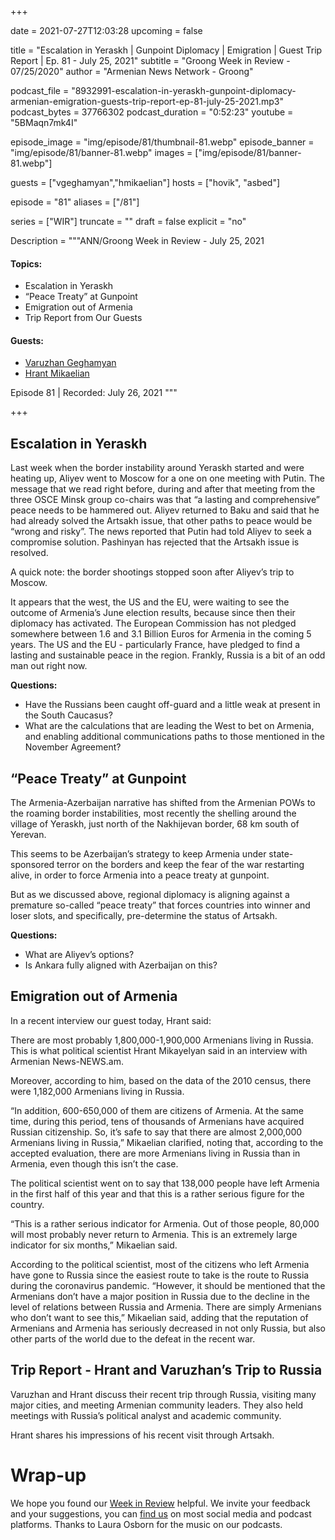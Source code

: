 +++

date = 2021-07-27T12:03:28
upcoming = false

title = "Escalation in Yeraskh | Gunpoint Diplomacy | Emigration | Guest Trip Report | Ep. 81 - July 25, 2021"
subtitle = "Groong Week in Review - 07/25/2020"
author = "Armenian News Network - Groong"

podcast_file = "8932991-escalation-in-yeraskh-gunpoint-diplomacy-armenian-emigration-guests-trip-report-ep-81-july-25-2021.mp3"
podcast_bytes = 37766302
podcast_duration = "0:52:23"
youtube = "5BMaqn7mk4I"

episode_image = "img/episode/81/thumbnail-81.webp"
episode_banner = "img/episode/81/banner-81.webp"
images = ["img/episode/81/banner-81.webp"]

guests = ["vgeghamyan","hmikaelian"]
hosts = ["hovik", "asbed"]

episode = "81"
aliases = ["/81"]

series = ["WIR"]
truncate = ""
draft = false
explicit = "no"

Description = """ANN/Groong Week in Review - July 25, 2021

#### Topics:
* Escalation in Yeraskh
* “Peace Treaty” at Gunpoint
* Emigration out of Armenia
* Trip Report from Our Guests

#### Guests:
* [Varuzhan Geghamyan](/guest/vgeghamyan)
* [Hrant Mikaelian](/guest/hmikaelian)

Episode 81 | Recorded: July 26, 2021
"""

+++

## Escalation in Yeraskh

Last week when the border instability around Yeraskh started and were heating up, Aliyev went to Moscow for a one on one meeting with Putin. The message that we read right before, during and after that meeting from the three OSCE Minsk group co-chairs was that “a lasting and comprehensive” peace needs to be hammered out. Aliyev returned to Baku and said that he had already solved the Artsakh issue, that other paths to peace would be “wrong and risky”. The news reported that Putin had told Aliyev to seek a compromise solution. Pashinyan has rejected that the Artsakh issue is resolved.

A quick note: the border shootings stopped soon after Aliyev’s trip to Moscow.

It appears that the west, the US and the EU, were waiting to see the outcome of Armenia’s June election results, because since then their diplomacy has activated. The European Commission has not pledged somewhere between 1.6 and 3.1 Billion Euros for Armenia in the coming 5 years. The US and the EU - particularly France, have pledged to find a lasting and sustainable peace in the region. Frankly, Russia is a bit of an odd man out right now.

**Questions:**
* Have the Russians been caught off-guard and a little weak at present in the South Caucasus?
* What are the calculations that are leading the West to bet on Armenia, and enabling additional communications paths to those mentioned in the November Agreement?


## “Peace Treaty” at Gunpoint

The Armenia-Azerbaijan narrative has shifted from the Armenian POWs to the roaming border instabilities, most recently the shelling around the village of Yeraskh, just north of the Nakhijevan border, 68 km south of Yerevan.

This seems to be Azerbaijan’s strategy to keep Armenia under state-sponsored terror on the borders and keep the fear of the war restarting alive, in order to force Armenia into a peace treaty at gunpoint.

But as we discussed above, regional diplomacy is aligning against a premature so-called “peace treaty” that forces countries into winner and loser slots, and specifically, pre-determine the status of Artsakh.

**Questions:**
* What are Aliyev’s options?
* Is Ankara fully aligned with Azerbaijan on this?


## Emigration out of Armenia

In a recent interview our guest today, Hrant said:

There are most probably 1,800,000-1,900,000 Armenians living in Russia. This is what political scientist Hrant Mikayelyan said in an interview with Armenian News-NEWS.am.

Moreover, according to him, based on the data of the 2010 census, there were 1,182,000 Armenians living in Russia.

“In addition, 600-650,000 of them are citizens of Armenia. At the same time, during this period, tens of thousands of Armenians have acquired Russian citizenship. So, it’s safe to say that there are almost 2,000,000 Armenians living in Russia,” Mikaelian clarified, noting that, according to the accepted evaluation, there are more Armenians living in Russia than in Armenia, even though this isn’t the case.

The political scientist went on to say that 138,000 people have left Armenia in the first half of this year and that this is a rather serious figure for the country.

“This is a rather serious indicator for Armenia. Out of those people, 80,000 will most probably never return to Armenia. This is an extremely large indicator for six months,” Mikaelian said.

According to the political scientist, most of the citizens who left Armenia have gone to Russia since the easiest route to take is the route to Russia during the coronavirus pandemic. “However, it should be mentioned that the Armenians don’t have a major position in Russia due to the decline in the level of relations between Russia and Armenia. There are simply Armenians who don’t want to see this,” Mikaelian said, adding that the reputation of Armenians and Armenia has seriously decreased in not only Russia, but also other parts of the world due to the defeat in the recent war.


## Trip Report - Hrant and Varuzhan’s Trip to Russia

Varuzhan and Hrant discuss their recent trip through Russia, visiting many major cities, and meeting Armenian community leaders. They also held meetings with Russia’s political analyst and academic community.

Hrant shares his impressions of his recent visit through Artsakh.


# Wrap-up

We hope you found our [Week in Review](https://podcasts.groong.org/) helpful. We invite your feedback and your suggestions, you can [find us](https://linktr.ee/groong) on most social media and podcast platforms. Thanks to Laura Osborn for the music on our podcasts.
